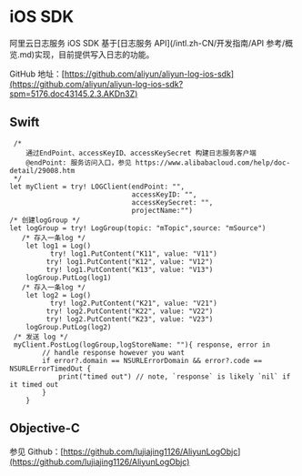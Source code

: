 # iOS SDK

阿里云日志服务 iOS SDK 基于[日志服务 API](/intl.zh-CN/开发指南/API 参考/概览.md)实现，目前提供写入日志的功能。

GitHub 地址：[https://github.com/aliyun/aliyun-log-ios-sdk](https://github.com/aliyun/aliyun-log-ios-sdk?spm=5176.doc43145.2.3.AKDn3Z)

## Swift

```
 /*
    通过EndPoint、accessKeyID、accessKeySecret 构建日志服务客户端
    @endPoint: 服务访问入口，参见 https://www.alibabacloud.com/help/doc-detail/29008.htm
 */
let myClient = try! LOGClient(endPoint: "",
                              accessKeyID: "",
                              accessKeySecret: "",
                              projectName:"")
/* 创建logGroup */
let logGroup = try! LogGroup(topic: "mTopic",source: "mSource")
   /* 存入一条log */
    let log1 = Log()
          try! log1.PutContent("K11", value: "V11")
         try! log1.PutContent("K12", value: "V12")
         try! log1.PutContent("K13", value: "V13")
    logGroup.PutLog(log1)
   /* 存入一条log */
    let log2 = Log()
          try! log2.PutContent("K21", value: "V21")
         try! log2.PutContent("K22", value: "V22")
         try! log2.PutContent("K23", value: "V23")
    logGroup.PutLog(log2)
 /* 发送 log */
 myClient.PostLog(logGroup,logStoreName: ""){ response, error in
        // handle response however you want
        if error?.domain == NSURLErrorDomain && error?.code == NSURLErrorTimedOut {
            print("timed out") // note, `response` is likely `nil` if it timed out
        }
    }
```

## Objective-C

参见 Github：[https://github.com/lujiajing1126/AliyunLogObjc](https://github.com/lujiajing1126/AliyunLogObjc)

